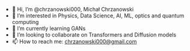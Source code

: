 - 👋 Hi, I’m @chrzanowski000, Michał Chrzanowski
- 👀 I’m interested in Physics, Data Science, AI, ML, optics and quantum computing
- 🌱 I’m currently learning GANs
- 💞️ I’m looking to collaborate on Transformers and Diffusion models
- 📫 How to reach me: chrzanowski000@gmail.com

<!---
chrzanowski000/chrzanowski000 is a ✨ special ✨ repository because its `README.md` (this file) appears on your GitHub profile.
You can click the Preview link to take a look at your changes.
--->
